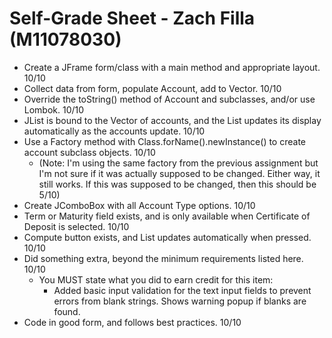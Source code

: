 # Self-Grade Sheet -  Zach Filla (M11078030)

- Create a JFrame form/class with a main method and appropriate layout. 10/10
- Collect data from form, populate Account, add to Vector.  10/10
- Override the toString() method of Account and subclasses, and/or use Lombok. 10/10
- JList is bound to the Vector of accounts, and the List updates its display automatically as the accounts update. 10/10
- Use a Factory method with Class.forName().newInstance() to create account subclass objects. 10/10
  - (Note: I'm using the same factory from the previous assignment but I'm not sure if it was actually supposed to be changed. Either way, it still works. If this was supposed to be changed, then this should be 5/10)
- Create JComboBox with all Account Type options. 10/10
- Term or Maturity field exists, and is only available when Certificate of Deposit is selected. 10/10
- Compute button exists, and List updates automatically when pressed. 10/10
- Did something extra, beyond the minimum requirements listed here. 10/10
  - You MUST state what you did to earn credit for this item:
    - Added basic input validation for the text input fields to prevent errors from blank strings. Shows warning popup if blanks are found.
- Code in good form, and follows best practices. 10/10
